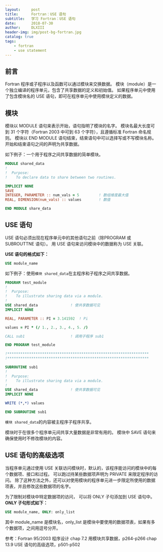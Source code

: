 ```yaml
---
layout:     post
title:      Fortran：USE 语句
subtitle:   学习 Fortran：USE 语句
date:       2018-07-30
author:     DLXIII
header-img: img/post-bg-fortran.jpg
catalog: true
tags:
    - fortran
    - use statement
---
```



## 前言

Fortran 程序或子程序以及函数可以通过模块来交换数据。
模块（module）是一个独立编译的程序单元，包含了共享数据的定义和初始值。
如果程序单元中使用了包含模块名的 USE 语句，即可在程序单元中使用模块定义的数据。


<!--more-->


## 模块

模块以 MODULE 语句来表示开始，语句指明了模块的名字。
模块名最大长度可到 31 个字符（Fortran 2003 中可到 63 个字符），且遵循标准 Fortran 命名规则。
模块以 END MODULE 语句结束，结束语句中可以选择写或不写模块名称。
开始和结束语句之间的声明为共享数据。

如下例子：一个用于程序之间共享数据的简单模块。

~~~ fortran
MODULE shared_data
!
!  Purpose:
!    To declare data to share between two routines.

IMPLICIT NONE
SAVE
INTEGER, PARAMETER :: num_vals = 5         ! 数组维度最大值
REAL, DIMENSION(num_vals) :: values        ! 数值

END MODULE share_data
~~~

## USE 语句

USE 语句必须出现在程序单元中的其他语句之前（除PROGRAM 或 SUBROUTTNE 语句）。
用 USE 语句来访问模块中的数据称为 USE 关联。

**USE 语句的格式如下：**

~~~ fortran
USE module_name
~~~

如下例子：使用`模块 shared_data`在主程序和子程序之间共享数据。

~~~ fortran
PROGRAM test_module
!
!  Purpose:
!    To illustrate sharing data via a module.
!
USE shared_data               ! 使共享数据可见
IMPLICIT NONE

REAL, PARAMETER :: PI = 3.141592  ! Pi

values = PI * (/ 1., 2., 3., 4., 5. /)

CALL sub1                     ! 调用子程序 sub1

END PROGRAM test_module

!*****************************************************************
!*****************************************************************

SUBROUTINE sub1
!
!  Purpose:
!    To illustrate sharing data via a module.
!
USE shared_data               ! 使共享数据可见
IMPLICIT NONE

WRITE (*,*) values

END SUBROUTINE sub1
~~~

`模块 shared_data`的内容被主程序子程序共享。

模块时于在很多个程序单元间共享大量数据是非常有用的。
模块中 SAVE 语句来确保使用时不修改模块的内容。

## USE 语句的高级选项

当程序单元通过使用 USE 关联访问模块时，默认的，该程序能访问的模块中的每个数据项、接口和过程。
可以跑过持某些数据项声明为 PRIVATE 来限定程序的访问。
除了这种方法之外，还可以对使用模块的程序单元进一步限定所使用的数据项表，并且修改这些数据项的名字。

为了限制对模块中特定数据项的访问， 可以将 ONLY 子句添加到 USE 语句中。
**ONLY 子句形式如下：**

~~~ fortran
USE module_name, ONLY: only_list
~~~

其中 module_name 是模块名，only_Iist 是模块中要使用的数据项表，如果有多个数据项，之间用逗号分开。


参考：Fortran 95/2003 程序设计
chap 7.2 用模块共享数据，p264-p266
chap 13.9 USE 语句的高级选项，p501-p502
